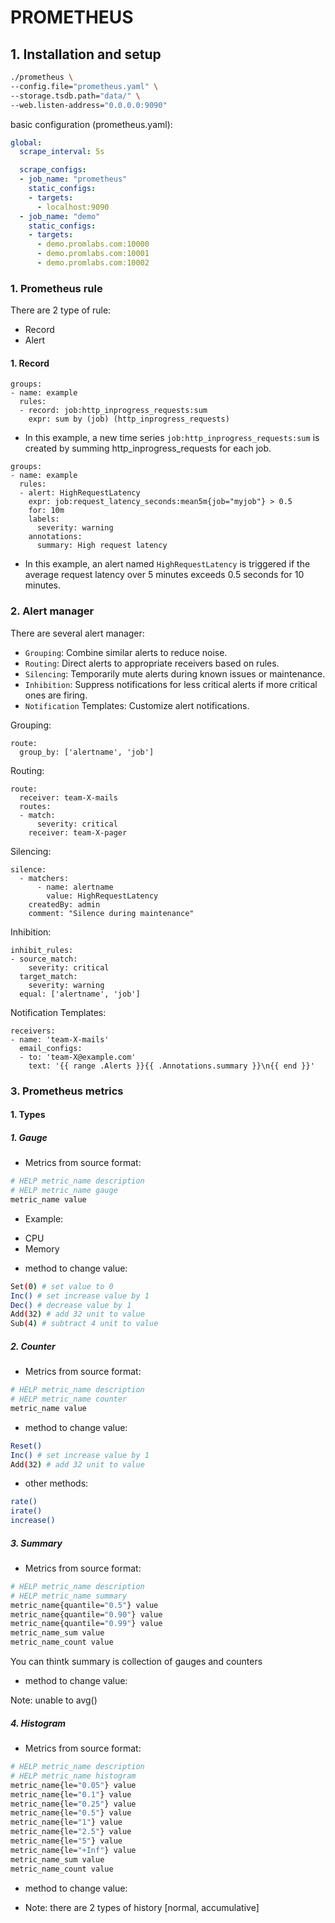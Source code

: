 # PROMETHEUS

## 1. Installation and setup
```bash
./prometheus \
--config.file="prometheus.yaml" \
--storage.tsdb.path="data/" \
--web.listen-address="0.0.0.0:9090"
```

basic configuration (prometheus.yaml):

```yaml
global:
  scrape_interval: 5s

  scrape_configs:
  - job_name: "prometheus"
    static_configs:
    - targets:
      - localhost:9090
  - job_name: "demo"
    static_configs:
    - targets:
      - demo.promlabs.com:10000
      - demo.promlabs.com:10001
      - demo.promlabs.com:10002
```

### 1. Prometheus rule

There are 2 type of rule:
* Record
* Alert

#### 1. Record
```
groups:
- name: example
  rules:
  - record: job:http_inprogress_requests:sum
    expr: sum by (job) (http_inprogress_requests)
```
* In this example, a new time series `job:http_inprogress_requests:sum` is created by summing http_inprogress_requests for each job.


```
groups:
- name: example
  rules:
  - alert: HighRequestLatency
    expr: job:request_latency_seconds:mean5m{job="myjob"} > 0.5
    for: 10m
    labels:
      severity: warning
    annotations:
      summary: High request latency
```
* In this example, an alert named `HighRequestLatency` is triggered if the average request latency over 5 minutes exceeds 0.5 seconds for 10 minutes.

### 2. Alert manager

There are several alert manager:
* `Grouping`: Combine similar alerts to reduce noise.
* `Routing`: Direct alerts to appropriate receivers based on rules.
* `Silencing`: Temporarily mute alerts during known issues or maintenance.
* `Inhibition`: Suppress notifications for less critical alerts if more critical ones are firing.
* `Notification` Templates: Customize alert notifications.


Grouping:
```
route:
  group_by: ['alertname', 'job']
```

Routing:
```
route:
  receiver: team-X-mails
  routes:
  - match:
      severity: critical
    receiver: team-X-pager
```

Silencing:
```
silence:
  - matchers:
      - name: alertname
        value: HighRequestLatency
    createdBy: admin
    comment: "Silence during maintenance"
```

Inhibition:
```
inhibit_rules:
- source_match:
    severity: critical
  target_match:
    severity: warning
  equal: ['alertname', 'job']
```

Notification Templates:
```
receivers:
- name: 'team-X-mails'
  email_configs:
  - to: 'team-X@example.com'
    text: '{{ range .Alerts }}{{ .Annotations.summary }}\n{{ end }}'
```

### 3. Prometheus metrics
#### 1. Types
##### 1. Gauge
* Metrics from source format:
```bash
# HELP metric_name description
# HELP metric_name gauge
metric_name value
```

* Example:
- CPU
- Memory

* method to change value:
```bash
Set(0) # set value to 0
Inc() # set increase value by 1
Dec() # decrease value by 1
Add(32) # add 32 unit to value
Sub(4) # subtract 4 unit to value
```
##### 2. Counter
* Metrics from source format:
```bash
# HELP metric_name description
# HELP metric_name counter
metric_name value
```

* method to change value:
```bash
Reset()
Inc() # set increase value by 1
Add(32) # add 32 unit to value
```
* other methods:
```bash
rate()
irate()
increase()
```

##### 3. Summary
* Metrics from source format:
```bash
# HELP metric_name description
# HELP metric_name summary
metric_name{quantile="0.5"} value
metric_name{quantile="0.90"} value
metric_name{quantile="0.99"} value
metric_name_sum value
metric_name_count value

```

You can thintk summary is collection of gauges and counters

* method to change value:

Note: unable to avg()

##### 4. Histogram
* Metrics from source format:
```bash
# HELP metric_name description
# HELP metric_name histogram
metric_name{le="0.05"} value
metric_name{le="0.1"} value
metric_name{le="0.25"} value
metric_name{le="0.5"} value
metric_name{le="1"} value
metric_name{le="2.5"} value
metric_name{le="5"} value
metric_name{le="+Inf"} value
metric_name_sum value
metric_name_count value

```
* method to change value:

* Note: there are 2 types of history [normal, accumulative]
